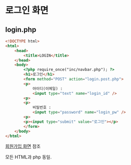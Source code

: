 # 로그인 화면

## login.php
```html
<!DOCTYPE html>
<html>
    <head>
        <title>LOGIN</title>
    </head>
    <body>
        <?php require_once("inc/navbar.php"); ?>
        <h1>로그인</h1>
        <form method="POST" action="login.post.php">
        <p>
            아이디(이메일) : 
            <input type="text" name="login_id" />
        <p>
        <p>
            비밀번호 : 
            <input type="password" name="login_pw" />
        <p>               
        <p><input type="submit" value="로그인"></p>
        </form>
    </body>
</html>
``` 
[회원가입 화면](https://github.com/yws-318/Penetration-Testing/blob/main/Master%20Plan/Week%202/Web/%ED%9A%8C%EC%9B%90%EA%B0%80%EC%9E%85%20%ED%99%94%EB%A9%B4.md) 참조

모든 HTML과 php 동일.


